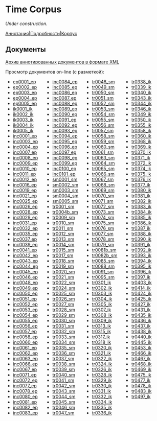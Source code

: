 # Time Corpus

*Under construction.*

[Аннотация](https://yes2helen.github.io/RuTimeCor/index.html)|[Подробности](https://yes2helen.github.io/RuTimeCor/details.html)|[Корпус](https://yes2helen.github.io/RuTimeCor/files.html)

## Документы

[Архив аннотированных документов в формате XML](https://yes2helen.github.io/RuTimeCor/files/docs_xml.zip)

Просмотр документов on-line (с разметкой):

<ul style="columns: 4">
<li><a href="https:\\yes2helen.github.io\RuTimeCor\/files/ep0001_ep.html">ep0001_ep</a></li>
<li><a href="https:\\yes2helen.github.io\RuTimeCor\/files/ep0002_ep.html">ep0002_ep</a></li>
<li><a href="https:\\yes2helen.github.io\RuTimeCor\/files/ep0003_ep.html">ep0003_ep</a></li>
<li><a href="https:\\yes2helen.github.io\RuTimeCor\/files/ep0004_ep.html">ep0004_ep</a></li>
<li><a href="https:\\yes2helen.github.io\RuTimeCor\/files/ep0005_ep.html">ep0005_ep</a></li>
<li><a href="https:\\yes2helen.github.io\RuTimeCor\/files/ik0001_ik.html">ik0001_ik</a></li>
<li><a href="https:\\yes2helen.github.io\RuTimeCor\/files/ik0002_ik.html">ik0002_ik</a></li>
<li><a href="https:\\yes2helen.github.io\RuTimeCor\/files/ik0003_ik.html">ik0003_ik</a></li>
<li><a href="https:\\yes2helen.github.io\RuTimeCor\/files/ik0004_ik.html">ik0004_ik</a></li>
<li><a href="https:\\yes2helen.github.io\RuTimeCor\/files/ik0005_ik.html">ik0005_ik</a></li>
<li><a href="https:\\yes2helen.github.io\RuTimeCor\/files/inc0001_ep.html">inc0001_ep</a></li>
<li><a href="https:\\yes2helen.github.io\RuTimeCor\/files/inc0003_ep.html">inc0003_ep</a></li>
<li><a href="https:\\yes2helen.github.io\RuTimeCor\/files/inc0004_ep.html">inc0004_ep</a></li>
<li><a href="https:\\yes2helen.github.io\RuTimeCor\/files/inc0007_ep.html">inc0007_ep</a></li>
<li><a href="https:\\yes2helen.github.io\RuTimeCor\/files/inc0008_ep.html">inc0008_ep</a></li>
<li><a href="https:\\yes2helen.github.io\RuTimeCor\/files/inc0009_ep.html">inc0009_ep</a></li>
<li><a href="https:\\yes2helen.github.io\RuTimeCor\/files/inc0010_ep.html">inc0010_ep</a></li>
<li><a href="https:\\yes2helen.github.io\RuTimeCor\/files/inc0011_ep.html">inc0011_ep</a></li>
<li><a href="https:\\yes2helen.github.io\RuTimeCor\/files/inc0012_ep.html">inc0012_ep</a></li>
<li><a href="https:\\yes2helen.github.io\RuTimeCor\/files/inc0016_ep.html">inc0016_ep</a></li>
<li><a href="https:\\yes2helen.github.io\RuTimeCor\/files/inc0019_ep.html">inc0019_ep</a></li>
<li><a href="https:\\yes2helen.github.io\RuTimeCor\/files/inc0021_ep.html">inc0021_ep</a></li>
<li><a href="https:\\yes2helen.github.io\RuTimeCor\/files/inc0025_ep.html">inc0025_ep</a></li>
<li><a href="https:\\yes2helen.github.io\RuTimeCor\/files/inc0026_ep.html">inc0026_ep</a></li>
<li><a href="https:\\yes2helen.github.io\RuTimeCor\/files/inc0028_ep.html">inc0028_ep</a></li>
<li><a href="https:\\yes2helen.github.io\RuTimeCor\/files/inc0029_ep.html">inc0029_ep</a></li>
<li><a href="https:\\yes2helen.github.io\RuTimeCor\/files/inc0031_ep.html">inc0031_ep</a></li>
<li><a href="https:\\yes2helen.github.io\RuTimeCor\/files/inc0032_ep.html">inc0032_ep</a></li>
<li><a href="https:\\yes2helen.github.io\RuTimeCor\/files/inc0035_ep.html">inc0035_ep</a></li>
<li><a href="https:\\yes2helen.github.io\RuTimeCor\/files/inc0037_ep.html">inc0037_ep</a></li>
<li><a href="https:\\yes2helen.github.io\RuTimeCor\/files/inc0039_ep.html">inc0039_ep</a></li>
<li><a href="https:\\yes2helen.github.io\RuTimeCor\/files/inc0041_ep.html">inc0041_ep</a></li>
<li><a href="https:\\yes2helen.github.io\RuTimeCor\/files/inc0042_ep.html">inc0042_ep</a></li>
<li><a href="https:\\yes2helen.github.io\RuTimeCor\/files/inc0043_ep.html">inc0043_ep</a></li>
<li><a href="https:\\yes2helen.github.io\RuTimeCor\/files/inc0044_ep.html">inc0044_ep</a></li>
<li><a href="https:\\yes2helen.github.io\RuTimeCor\/files/inc0045_ep.html">inc0045_ep</a></li>
<li><a href="https:\\yes2helen.github.io\RuTimeCor\/files/inc0046_ep.html">inc0046_ep</a></li>
<li><a href="https:\\yes2helen.github.io\RuTimeCor\/files/inc0048_ep.html">inc0048_ep</a></li>
<li><a href="https:\\yes2helen.github.io\RuTimeCor\/files/inc0049_ep.html">inc0049_ep</a></li>
<li><a href="https:\\yes2helen.github.io\RuTimeCor\/files/inc0050_ep.html">inc0050_ep</a></li>
<li><a href="https:\\yes2helen.github.io\RuTimeCor\/files/inc0051_ep.html">inc0051_ep</a></li>
<li><a href="https:\\yes2helen.github.io\RuTimeCor\/files/inc0052_ep.html">inc0052_ep</a></li>
<li><a href="https:\\yes2helen.github.io\RuTimeCor\/files/inc0053_ep.html">inc0053_ep</a></li>
<li><a href="https:\\yes2helen.github.io\RuTimeCor\/files/inc0054_ep.html">inc0054_ep</a></li>
<li><a href="https:\\yes2helen.github.io\RuTimeCor\/files/inc0055_ep.html">inc0055_ep</a></li>
<li><a href="https:\\yes2helen.github.io\RuTimeCor\/files/inc0056_ep.html">inc0056_ep</a></li>
<li><a href="https:\\yes2helen.github.io\RuTimeCor\/files/inc0057_ep.html">inc0057_ep</a></li>
<li><a href="https:\\yes2helen.github.io\RuTimeCor\/files/inc0058_ep.html">inc0058_ep</a></li>
<li><a href="https:\\yes2helen.github.io\RuTimeCor\/files/inc0060_ep.html">inc0060_ep</a></li>
<li><a href="https:\\yes2helen.github.io\RuTimeCor\/files/inc0061_ep.html">inc0061_ep</a></li>
<li><a href="https:\\yes2helen.github.io\RuTimeCor\/files/inc0062_ep.html">inc0062_ep</a></li>
<li><a href="https:\\yes2helen.github.io\RuTimeCor\/files/inc0063_ep.html">inc0063_ep</a></li>
<li><a href="https:\\yes2helen.github.io\RuTimeCor\/files/inc0066_ep.html">inc0066_ep</a></li>
<li><a href="https:\\yes2helen.github.io\RuTimeCor\/files/inc0067_ep.html">inc0067_ep</a></li>
<li><a href="https:\\yes2helen.github.io\RuTimeCor\/files/inc0071_ep.html">inc0071_ep</a></li>
<li><a href="https:\\yes2helen.github.io\RuTimeCor\/files/inc0072_ep.html">inc0072_ep</a></li>
<li><a href="https:\\yes2helen.github.io\RuTimeCor\/files/inc0077_ep.html">inc0077_ep</a></li>
<li><a href="https:\\yes2helen.github.io\RuTimeCor\/files/inc0078_ep.html">inc0078_ep</a></li>
<li><a href="https:\\yes2helen.github.io\RuTimeCor\/files/inc0080_ep.html">inc0080_ep</a></li>
<li><a href="https:\\yes2helen.github.io\RuTimeCor\/files/inc0081_ep.html">inc0081_ep</a></li>
<li><a href="https:\\yes2helen.github.io\RuTimeCor\/files/inc0082_ep.html">inc0082_ep</a></li>
<li><a href="https:\\yes2helen.github.io\RuTimeCor\/files/inc0083_ep.html">inc0083_ep</a></li>
<li><a href="https:\\yes2helen.github.io\RuTimeCor\/files/inc0084_ep.html">inc0084_ep</a></li>
<li><a href="https:\\yes2helen.github.io\RuTimeCor\/files/inc0085_ep.html">inc0085_ep</a></li>
<li><a href="https:\\yes2helen.github.io\RuTimeCor\/files/inc0086_ep.html">inc0086_ep</a></li>
<li><a href="https:\\yes2helen.github.io\RuTimeCor\/files/inc0087_ep.html">inc0087_ep</a></li>
<li><a href="https:\\yes2helen.github.io\RuTimeCor\/files/inc0088_ep.html">inc0088_ep</a></li>
<li><a href="https:\\yes2helen.github.io\RuTimeCor\/files/inc0089_ep.html">inc0089_ep</a></li>
<li><a href="https:\\yes2helen.github.io\RuTimeCor\/files/inc0090_ep.html">inc0090_ep</a></li>
<li><a href="https:\\yes2helen.github.io\RuTimeCor\/files/inc0091_ep.html">inc0091_ep</a></li>
<li><a href="https:\\yes2helen.github.io\RuTimeCor\/files/inc0092_ep.html">inc0092_ep</a></li>
<li><a href="https:\\yes2helen.github.io\RuTimeCor\/files/inc0093_ep.html">inc0093_ep</a></li>
<li><a href="https:\\yes2helen.github.io\RuTimeCor\/files/inc0094_ep.html">inc0094_ep</a></li>
<li><a href="https:\\yes2helen.github.io\RuTimeCor\/files/inc0095_ep.html">inc0095_ep</a></li>
<li><a href="https:\\yes2helen.github.io\RuTimeCor\/files/inc0096_ep.html">inc0096_ep</a></li>
<li><a href="https:\\yes2helen.github.io\RuTimeCor\/files/inc0097_ep.html">inc0097_ep</a></li>
<li><a href="https:\\yes2helen.github.io\RuTimeCor\/files/inc0098_ep.html">inc0098_ep</a></li>
<li><a href="https:\\yes2helen.github.io\RuTimeCor\/files/inc0099_ep.html">inc0099_ep</a></li>
<li><a href="https:\\yes2helen.github.io\RuTimeCor\/files/inc0100_ep.html">inc0100_ep</a></li>
<li><a href="https:\\yes2helen.github.io\RuTimeCor\/files/inc0101_ep.html">inc0101_ep</a></li>
<li><a href="https:\\yes2helen.github.io\RuTimeCor\/files/sm0001_sm.html">sm0001_sm</a></li>
<li><a href="https:\\yes2helen.github.io\RuTimeCor\/files/sm0002_sm.html">sm0002_sm</a></li>
<li><a href="https:\\yes2helen.github.io\RuTimeCor\/files/sm0003_sm.html">sm0003_sm</a></li>
<li><a href="https:\\yes2helen.github.io\RuTimeCor\/files/sm0004_sm.html">sm0004_sm</a></li>
<li><a href="https:\\yes2helen.github.io\RuTimeCor\/files/sm0005_sm.html">sm0005_sm</a></li>
<li><a href="https:\\yes2helen.github.io\RuTimeCor\/files/tr0001_sm.html">tr0001_sm</a></li>
<li><a href="https:\\yes2helen.github.io\RuTimeCor\/files/tr0004b_sm.html">tr0004b_sm</a></li>
<li><a href="https:\\yes2helen.github.io\RuTimeCor\/files/tr0009_sm.html">tr0009_sm</a></li>
<li><a href="https:\\yes2helen.github.io\RuTimeCor\/files/tr0010_sm.html">tr0010_sm</a></li>
<li><a href="https:\\yes2helen.github.io\RuTimeCor\/files/tr0011_sm.html">tr0011_sm</a></li>
<li><a href="https:\\yes2helen.github.io\RuTimeCor\/files/tr0012_sm.html">tr0012_sm</a></li>
<li><a href="https:\\yes2helen.github.io\RuTimeCor\/files/tr0013_sm.html">tr0013_sm</a></li>
<li><a href="https:\\yes2helen.github.io\RuTimeCor\/files/tr0014_sm.html">tr0014_sm</a></li>
<li><a href="https:\\yes2helen.github.io\RuTimeCor\/files/tr0015_sm.html">tr0015_sm</a></li>
<li><a href="https:\\yes2helen.github.io\RuTimeCor\/files/tr0017_sm.html">tr0017_sm</a></li>
<li><a href="https:\\yes2helen.github.io\RuTimeCor\/files/tr0018_sm.html">tr0018_sm</a></li>
<li><a href="https:\\yes2helen.github.io\RuTimeCor\/files/tr0019_sm.html">tr0019_sm</a></li>
<li><a href="https:\\yes2helen.github.io\RuTimeCor\/files/tr0020_sm.html">tr0020_sm</a></li>
<li><a href="https:\\yes2helen.github.io\RuTimeCor\/files/tr0021_sm.html">tr0021_sm</a></li>
<li><a href="https:\\yes2helen.github.io\RuTimeCor\/files/tr0022_sm.html">tr0022_sm</a></li>
<li><a href="https:\\yes2helen.github.io\RuTimeCor\/files/tr0024_sm.html">tr0024_sm</a></li>
<li><a href="https:\\yes2helen.github.io\RuTimeCor\/files/tr0025_sm.html">tr0025_sm</a></li>
<li><a href="https:\\yes2helen.github.io\RuTimeCor\/files/tr0026_sm.html">tr0026_sm</a></li>
<li><a href="https:\\yes2helen.github.io\RuTimeCor\/files/tr0027_sm.html">tr0027_sm</a></li>
<li><a href="https:\\yes2helen.github.io\RuTimeCor\/files/tr0028_sm.html">tr0028_sm</a></li>
<li><a href="https:\\yes2helen.github.io\RuTimeCor\/files/tr0029_sm.html">tr0029_sm</a></li>
<li><a href="https:\\yes2helen.github.io\RuTimeCor\/files/tr0030_sm.html">tr0030_sm</a></li>
<li><a href="https:\\yes2helen.github.io\RuTimeCor\/files/tr0031_sm.html">tr0031_sm</a></li>
<li><a href="https:\\yes2helen.github.io\RuTimeCor\/files/tr0032_sm.html">tr0032_sm</a></li>
<li><a href="https:\\yes2helen.github.io\RuTimeCor\/files/tr0033_sm.html">tr0033_sm</a></li>
<li><a href="https:\\yes2helen.github.io\RuTimeCor\/files/tr0034_sm.html">tr0034_sm</a></li>
<li><a href="https:\\yes2helen.github.io\RuTimeCor\/files/tr0035_sm.html">tr0035_sm</a></li>
<li><a href="https:\\yes2helen.github.io\RuTimeCor\/files/tr0036_sm.html">tr0036_sm</a></li>
<li><a href="https:\\yes2helen.github.io\RuTimeCor\/files/tr0037_sm.html">tr0037_sm</a></li>
<li><a href="https:\\yes2helen.github.io\RuTimeCor\/files/tr0038_sm.html">tr0038_sm</a></li>
<li><a href="https:\\yes2helen.github.io\RuTimeCor\/files/tr0039_sm.html">tr0039_sm</a></li>
<li><a href="https:\\yes2helen.github.io\RuTimeCor\/files/tr0040_sm.html">tr0040_sm</a></li>
<li><a href="https:\\yes2helen.github.io\RuTimeCor\/files/tr0041_sm.html">tr0041_sm</a></li>
<li><a href="https:\\yes2helen.github.io\RuTimeCor\/files/tr0042_sm.html">tr0042_sm</a></li>
<li><a href="https:\\yes2helen.github.io\RuTimeCor\/files/tr0043_sm.html">tr0043_sm</a></li>
<li><a href="https:\\yes2helen.github.io\RuTimeCor\/files/tr0044_sm.html">tr0044_sm</a></li>
<li><a href="https:\\yes2helen.github.io\RuTimeCor\/files/tr0045_sm.html">tr0045_sm</a></li>
<li><a href="https:\\yes2helen.github.io\RuTimeCor\/files/tr0046_sm.html">tr0046_sm</a></li>
<li><a href="https:\\yes2helen.github.io\RuTimeCor\/files/tr0047_sm.html">tr0047_sm</a></li>
<li><a href="https:\\yes2helen.github.io\RuTimeCor\/files/tr0048_sm.html">tr0048_sm</a></li>
<li><a href="https:\\yes2helen.github.io\RuTimeCor\/files/tr0049_sm.html">tr0049_sm</a></li>
<li><a href="https:\\yes2helen.github.io\RuTimeCor\/files/tr0050_sm.html">tr0050_sm</a></li>
<li><a href="https:\\yes2helen.github.io\RuTimeCor\/files/tr0051_sm.html">tr0051_sm</a></li>
<li><a href="https:\\yes2helen.github.io\RuTimeCor\/files/tr0052_sm.html">tr0052_sm</a></li>
<li><a href="https:\\yes2helen.github.io\RuTimeCor\/files/tr0053_sm.html">tr0053_sm</a></li>
<li><a href="https:\\yes2helen.github.io\RuTimeCor\/files/tr0054_sm.html">tr0054_sm</a></li>
<li><a href="https:\\yes2helen.github.io\RuTimeCor\/files/tr0055_sm.html">tr0055_sm</a></li>
<li><a href="https:\\yes2helen.github.io\RuTimeCor\/files/tr0056_sm.html">tr0056_sm</a></li>
<li><a href="https:\\yes2helen.github.io\RuTimeCor\/files/tr0057_sm.html">tr0057_sm</a></li>
<li><a href="https:\\yes2helen.github.io\RuTimeCor\/files/tr0058_sm.html">tr0058_sm</a></li>
<li><a href="https:\\yes2helen.github.io\RuTimeCor\/files/tr0059_sm.html">tr0059_sm</a></li>
<li><a href="https:\\yes2helen.github.io\RuTimeCor\/files/tr0060_sm.html">tr0060_sm</a></li>
<li><a href="https:\\yes2helen.github.io\RuTimeCor\/files/tr0061_sm.html">tr0061_sm</a></li>
<li><a href="https:\\yes2helen.github.io\RuTimeCor\/files/tr0063_sm.html">tr0063_sm</a></li>
<li><a href="https:\\yes2helen.github.io\RuTimeCor\/files/tr0064_sm.html">tr0064_sm</a></li>
<li><a href="https:\\yes2helen.github.io\RuTimeCor\/files/tr0065_sm.html">tr0065_sm</a></li>
<li><a href="https:\\yes2helen.github.io\RuTimeCor\/files/tr0066_sm.html">tr0066_sm</a></li>
<li><a href="https:\\yes2helen.github.io\RuTimeCor\/files/tr0067_sm.html">tr0067_sm</a></li>
<li><a href="https:\\yes2helen.github.io\RuTimeCor\/files/tr0068_sm.html">tr0068_sm</a></li>
<li><a href="https:\\yes2helen.github.io\RuTimeCor\/files/tr0069_sm.html">tr0069_sm</a></li>
<li><a href="https:\\yes2helen.github.io\RuTimeCor\/files/tr0070_sm.html">tr0070_sm</a></li>
<li><a href="https:\\yes2helen.github.io\RuTimeCor\/files/tr0071_sm.html">tr0071_sm</a></li>
<li><a href="https:\\yes2helen.github.io\RuTimeCor\/files/tr0072_sm.html">tr0072_sm</a></li>
<li><a href="https:\\yes2helen.github.io\RuTimeCor\/files/tr0073_sm.html">tr0073_sm</a></li>
<li><a href="https:\\yes2helen.github.io\RuTimeCor\/files/tr0074_sm.html">tr0074_sm</a></li>
<li><a href="https:\\yes2helen.github.io\RuTimeCor\/files/tr0075_sm.html">tr0075_sm</a></li>
<li><a href="https:\\yes2helen.github.io\RuTimeCor\/files/tr0076_sm.html">tr0076_sm</a></li>
<li><a href="https:\\yes2helen.github.io\RuTimeCor\/files/tr0077_sm.html">tr0077_sm</a></li>
<li><a href="https:\\yes2helen.github.io\RuTimeCor\/files/tr0078_sm.html">tr0078_sm</a></li>
<li><a href="https:\\yes2helen.github.io\RuTimeCor\/files/tr0079_sm.html">tr0079_sm</a></li>
<li><a href="https:\\yes2helen.github.io\RuTimeCor\/files/tr0081b_sm.html">tr0081b_sm</a></li>
<li><a href="https:\\yes2helen.github.io\RuTimeCor\/files/tr0082b_sm.html">tr0082b_sm</a></li>
<li><a href="https:\\yes2helen.github.io\RuTimeCor\/files/tr0085_sm.html">tr0085_sm</a></li>
<li><a href="https:\\yes2helen.github.io\RuTimeCor\/files/tr0088_sm.html">tr0088_sm</a></li>
<li><a href="https:\\yes2helen.github.io\RuTimeCor\/files/tr0091_sm.html">tr0091_sm</a></li>
<li><a href="https:\\yes2helen.github.io\RuTimeCor\/files/tr0095_sm.html">tr0095_sm</a></li>
<li><a href="https:\\yes2helen.github.io\RuTimeCor\/files/tr0301_ik.html">tr0301_ik</a></li>
<li><a href="https:\\yes2helen.github.io\RuTimeCor\/files/tr0302_ik.html">tr0302_ik</a></li>
<li><a href="https:\\yes2helen.github.io\RuTimeCor\/files/tr0303_ik.html">tr0303_ik</a></li>
<li><a href="https:\\yes2helen.github.io\RuTimeCor\/files/tr0304_ik.html">tr0304_ik</a></li>
<li><a href="https:\\yes2helen.github.io\RuTimeCor\/files/tr0305_ik.html">tr0305_ik</a></li>
<li><a href="https:\\yes2helen.github.io\RuTimeCor\/files/tr0307_ik.html">tr0307_ik</a></li>
<li><a href="https:\\yes2helen.github.io\RuTimeCor\/files/tr0308_ik.html">tr0308_ik</a></li>
<li><a href="https:\\yes2helen.github.io\RuTimeCor\/files/tr0309_ik.html">tr0309_ik</a></li>
<li><a href="https:\\yes2helen.github.io\RuTimeCor\/files/tr0313_ik.html">tr0313_ik</a></li>
<li><a href="https:\\yes2helen.github.io\RuTimeCor\/files/tr0315_ik.html">tr0315_ik</a></li>
<li><a href="https:\\yes2helen.github.io\RuTimeCor\/files/tr0317_ik.html">tr0317_ik</a></li>
<li><a href="https:\\yes2helen.github.io\RuTimeCor\/files/tr0318_ik.html">tr0318_ik</a></li>
<li><a href="https:\\yes2helen.github.io\RuTimeCor\/files/tr0320_ik.html">tr0320_ik</a></li>
<li><a href="https:\\yes2helen.github.io\RuTimeCor\/files/tr0321_ik.html">tr0321_ik</a></li>
<li><a href="https:\\yes2helen.github.io\RuTimeCor\/files/tr0322_ik.html">tr0322_ik</a></li>
<li><a href="https:\\yes2helen.github.io\RuTimeCor\/files/tr0324_ik.html">tr0324_ik</a></li>
<li><a href="https:\\yes2helen.github.io\RuTimeCor\/files/tr0326_ik.html">tr0326_ik</a></li>
<li><a href="https:\\yes2helen.github.io\RuTimeCor\/files/tr0328_ik.html">tr0328_ik</a></li>
<li><a href="https:\\yes2helen.github.io\RuTimeCor\/files/tr0329_ik.html">tr0329_ik</a></li>
<li><a href="https:\\yes2helen.github.io\RuTimeCor\/files/tr0330_ik.html">tr0330_ik</a></li>
<li><a href="https:\\yes2helen.github.io\RuTimeCor\/files/tr0331_ik.html">tr0331_ik</a></li>
<li><a href="https:\\yes2helen.github.io\RuTimeCor\/files/tr0332_ik.html">tr0332_ik</a></li>
<li><a href="https:\\yes2helen.github.io\RuTimeCor\/files/tr0334_ik.html">tr0334_ik</a></li>
<li><a href="https:\\yes2helen.github.io\RuTimeCor\/files/tr0335_ik.html">tr0335_ik</a></li>
<li><a href="https:\\yes2helen.github.io\RuTimeCor\/files/tr0336_ik.html">tr0336_ik</a></li>
<li><a href="https:\\yes2helen.github.io\RuTimeCor\/files/tr0338_ik.html">tr0338_ik</a></li>
<li><a href="https:\\yes2helen.github.io\RuTimeCor\/files/tr0339_ik.html">tr0339_ik</a></li>
<li><a href="https:\\yes2helen.github.io\RuTimeCor\/files/tr0340_ik.html">tr0340_ik</a></li>
<li><a href="https:\\yes2helen.github.io\RuTimeCor\/files/tr0343_ik.html">tr0343_ik</a></li>
<li><a href="https:\\yes2helen.github.io\RuTimeCor\/files/tr0344_ik.html">tr0344_ik</a></li>
<li><a href="https:\\yes2helen.github.io\RuTimeCor\/files/tr0346_ik.html">tr0346_ik</a></li>
<li><a href="https:\\yes2helen.github.io\RuTimeCor\/files/tr0349_ik.html">tr0349_ik</a></li>
<li><a href="https:\\yes2helen.github.io\RuTimeCor\/files/tr0350_ik.html">tr0350_ik</a></li>
<li><a href="https:\\yes2helen.github.io\RuTimeCor\/files/tr0355_ik.html">tr0355_ik</a></li>
<li><a href="https:\\yes2helen.github.io\RuTimeCor\/files/tr0358_ik.html">tr0358_ik</a></li>
<li><a href="https:\\yes2helen.github.io\RuTimeCor\/files/tr0360_ik.html">tr0360_ik</a></li>
<li><a href="https:\\yes2helen.github.io\RuTimeCor\/files/tr0368_ik.html">tr0368_ik</a></li>
<li><a href="https:\\yes2helen.github.io\RuTimeCor\/files/tr0369_ik.html">tr0369_ik</a></li>
<li><a href="https:\\yes2helen.github.io\RuTimeCor\/files/tr0370_ik.html">tr0370_ik</a></li>
<li><a href="https:\\yes2helen.github.io\RuTimeCor\/files/tr0371_ik.html">tr0371_ik</a></li>
<li><a href="https:\\yes2helen.github.io\RuTimeCor\/files/tr0372_ik.html">tr0372_ik</a></li>
<li><a href="https:\\yes2helen.github.io\RuTimeCor\/files/tr0374_ik.html">tr0374_ik</a></li>
<li><a href="https:\\yes2helen.github.io\RuTimeCor\/files/tr0375_ik.html">tr0375_ik</a></li>
<li><a href="https:\\yes2helen.github.io\RuTimeCor\/files/tr0376_ik.html">tr0376_ik</a></li>
<li><a href="https:\\yes2helen.github.io\RuTimeCor\/files/tr0377_ik.html">tr0377_ik</a></li>
<li><a href="https:\\yes2helen.github.io\RuTimeCor\/files/tr0380_ik.html">tr0380_ik</a></li>
<li><a href="https:\\yes2helen.github.io\RuTimeCor\/files/tr0381_ik.html">tr0381_ik</a></li>
<li><a href="https:\\yes2helen.github.io\RuTimeCor\/files/tr0382_ik.html">tr0382_ik</a></li>
<li><a href="https:\\yes2helen.github.io\RuTimeCor\/files/tr0383_ik.html">tr0383_ik</a></li>
<li><a href="https:\\yes2helen.github.io\RuTimeCor\/files/tr0384_ik.html">tr0384_ik</a></li>
<li><a href="https:\\yes2helen.github.io\RuTimeCor\/files/tr0385_ik.html">tr0385_ik</a></li>
<li><a href="https:\\yes2helen.github.io\RuTimeCor\/files/tr0386_ik.html">tr0386_ik</a></li>
<li><a href="https:\\yes2helen.github.io\RuTimeCor\/files/tr0387_ik.html">tr0387_ik</a></li>
<li><a href="https:\\yes2helen.github.io\RuTimeCor\/files/tr0388_ik.html">tr0388_ik</a></li>
<li><a href="https:\\yes2helen.github.io\RuTimeCor\/files/tr0390_ik.html">tr0390_ik</a></li>
<li><a href="https:\\yes2helen.github.io\RuTimeCor\/files/tr0391_ik.html">tr0391_ik</a></li>
<li><a href="https:\\yes2helen.github.io\RuTimeCor\/files/tr0392_ik.html">tr0392_ik</a></li>
<li><a href="https:\\yes2helen.github.io\RuTimeCor\/files/tr0393_ik.html">tr0393_ik</a></li>
<li><a href="https:\\yes2helen.github.io\RuTimeCor\/files/tr0394_ik.html">tr0394_ik</a></li>
<li><a href="https:\\yes2helen.github.io\RuTimeCor\/files/tr0395_ik.html">tr0395_ik</a></li>
<li><a href="https:\\yes2helen.github.io\RuTimeCor\/files/tr0396_ik.html">tr0396_ik</a></li>
<li><a href="https:\\yes2helen.github.io\RuTimeCor\/files/tr0397_ik.html">tr0397_ik</a></li>
<li><a href="https:\\yes2helen.github.io\RuTimeCor\/files/tr0403_ik.html">tr0403_ik</a></li>
<li><a href="https:\\yes2helen.github.io\RuTimeCor\/files/tr0414_ik.html">tr0414_ik</a></li>
<li><a href="https:\\yes2helen.github.io\RuTimeCor\/files/tr0424_ik.html">tr0424_ik</a></li>
<li><a href="https:\\yes2helen.github.io\RuTimeCor\/files/tr0425_ik.html">tr0425_ik</a></li>
<li><a href="https:\\yes2helen.github.io\RuTimeCor\/files/tr0427_ik.html">tr0427_ik</a></li>
<li><a href="https:\\yes2helen.github.io\RuTimeCor\/files/tr0431_ik.html">tr0431_ik</a></li>
<li><a href="https:\\yes2helen.github.io\RuTimeCor\/files/tr0435_ik.html">tr0435_ik</a></li>
<li><a href="https:\\yes2helen.github.io\RuTimeCor\/files/tr0436_ik.html">tr0436_ik</a></li>
<li><a href="https:\\yes2helen.github.io\RuTimeCor\/files/tr0437_ik.html">tr0437_ik</a></li>
<li><a href="https:\\yes2helen.github.io\RuTimeCor\/files/tr0438_ik.html">tr0438_ik</a></li>
<li><a href="https:\\yes2helen.github.io\RuTimeCor\/files/tr0440_ik.html">tr0440_ik</a></li>
<li><a href="https:\\yes2helen.github.io\RuTimeCor\/files/tr0445_ik.html">tr0445_ik</a></li>
<li><a href="https:\\yes2helen.github.io\RuTimeCor\/files/tr0453_ik.html">tr0453_ik</a></li>
<li><a href="https:\\yes2helen.github.io\RuTimeCor\/files/tr0466_ik.html">tr0466_ik</a></li>
<li><a href="https:\\yes2helen.github.io\RuTimeCor\/files/tr0467_ik.html">tr0467_ik</a></li>
<li><a href="https:\\yes2helen.github.io\RuTimeCor\/files/tr0468_ik.html">tr0468_ik</a></li>
<li><a href="https:\\yes2helen.github.io\RuTimeCor\/files/tr0469_ik.html">tr0469_ik</a></li>
<li><a href="https:\\yes2helen.github.io\RuTimeCor\/files/tr0475_ik.html">tr0475_ik</a></li>
<li><a href="https:\\yes2helen.github.io\RuTimeCor\/files/tr0477_ik.html">tr0477_ik</a></li>
<li><a href="https:\\yes2helen.github.io\RuTimeCor\/files/tr0478_ik.html">tr0478_ik</a></li>
<li><a href="https:\\yes2helen.github.io\RuTimeCor\/files/tr0483_ik.html">tr0483_ik</a></li>
<li><a href="https:\\yes2helen.github.io\RuTimeCor\/files/tr0497_ik.html">tr0497_ik</a></li>
</li>
